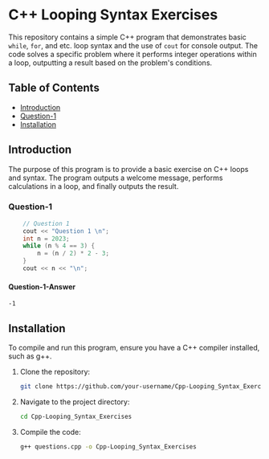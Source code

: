 
# C++ Looping Syntax Exercises

This repository contains a simple C++ program that demonstrates basic `while`, `for`, and etc. loop syntax and the use of `cout` for console output. 
The code solves a specific problem where it performs integer operations within a loop, outputting a result based on the problem's conditions.

## Table of Contents
- [Introduction](#introduction)
- [Question-1](#Question-1)
- [Installation](#Installation)

## Introduction

The purpose of this program is to provide a basic exercise on C++ loops and syntax. 
The program outputs a welcome message, performs calculations in a loop, and finally outputs the result.


### Question-1

```cpp
    // Question 1
    cout << "Question 1 \n";
    int n = 2023;
    while (n % 4 == 3) {
        n = (n / 2) * 2 - 3;
    }
    cout << n << "\n";
```

#### Question-1-Answer
```
-1
```


## Installation

To compile and run this program, ensure you have a C++ compiler installed, such as g++.

1. Clone the repository:
    ```bash
    git clone https://github.com/your-username/Cpp-Looping_Syntax_Exercises.git
    ```
2. Navigate to the project directory:
    ```bash
    cd Cpp-Looping_Syntax_Exercises
    ```
3. Compile the code:
    ```bash
    g++ questions.cpp -o Cpp-Looping_Syntax_Exercises
    ```



